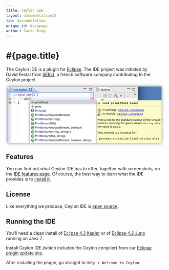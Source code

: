 ```yaml
---
title: Ceylon IDE
layout: documentation11
tab: documentation
unique_id: docspage
author: Gavin King
---
```

# #{page.title}

[eclipse]: http://www.eclipse.org/downloads/
[juno]: http://eclipse.org/juno

The Ceylon IDE is a plugin for [Eclipse][eclipse]. The IDE project was 
initiated by David Festal from [SERLI](http://www.serli.com/), a french 
software company contributing to the Ceylon project.

<img src="/images/screenshots/teaser.png" style="box-shadow: 0 0 10px #888;margin-left:5px;"/>

## Features

You can find out what Ceylon IDE has to offer, together with screenshots,
on the [IDE features page](features). Of course, the best way to learn
what the IDE provides is to [install it](install).

## License

Like everything we produce, Ceylon IDE is [open source](/code/licenses).

## Running the IDE

You'll need a clean install of [Eclipse 4.3 Kepler][eclipse] or of 
[Eclipse 4.2 Juno][juno] running on Java 7. 

Install Ceylon IDE (which includes the Ceylon compiler) from our 
[Eclipse plugin update site](install).

<!--
You can install Ceylon IDE (which includes the Ceylon compiler) either:

* from our [Eclipse plugin update site](install), or 
* from Eclipse Marketplace by dragging and dropping this button into 
  a running Eclipse Indigo workspace:
  <a href='http://marketplace.eclipse.org/marketplace-client-intro?mpc_install=185799' title='Drag and drop into a running Eclipse Indigo workspace to install Ceylon IDE' style="display:block;text-align:center;font-weight:bold;text-decoration:none"> 
  <img src='http://marketplace.eclipse.org/misc/installbutton.png'/>
  <br/>Ceylon IDE 
  </a>
-->

After installing the plugin, go straight to `Help > Welcome to Ceylon`.
